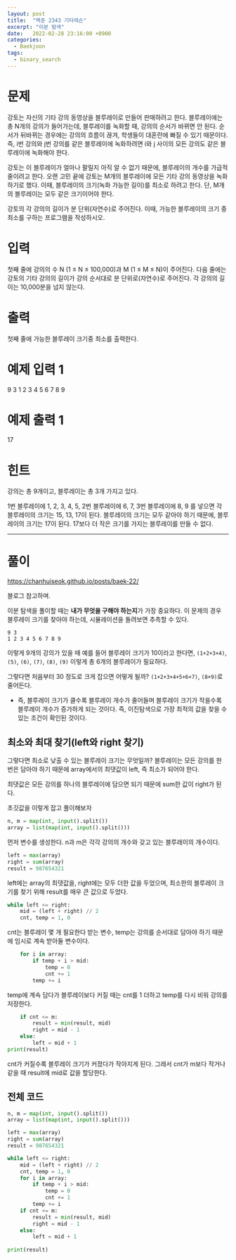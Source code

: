```yaml
---
layout: post
title:  "백준 2343 기타레슨"
excerpt: "이분 탐색"
date:   2022-02-28 23:16:00 +0900
categories: 
  - Baekjoon
tags:
  - binary_search
---
```


# 문제
강토는 자신의 기타 강의 동영상을 블루레이로 만들어 판매하려고 한다. 블루레이에는 총 N개의 강의가 들어가는데, 블루레이를 녹화할 때, 강의의 순서가 바뀌면 안 된다. 순서가 뒤바뀌는 경우에는 강의의 흐름이 끊겨, 학생들이 대혼란에 빠질 수 있기 때문이다. 즉, i번 강의와 j번 강의를 같은 블루레이에 녹화하려면 i와 j 사이의 모든 강의도 같은 블루레이에 녹화해야 한다.

강토는 이 블루레이가 얼마나 팔릴지 아직 알 수 없기 때문에, 블루레이의 개수를 가급적 줄이려고 한다. 오랜 고민 끝에 강토는 M개의 블루레이에 모든 기타 강의 동영상을 녹화하기로 했다. 이때, 블루레이의 크기(녹화 가능한 길이)를 최소로 하려고 한다. 단, M개의 블루레이는 모두 같은 크기이어야 한다.

강토의 각 강의의 길이가 분 단위(자연수)로 주어진다. 이때, 가능한 블루레이의 크기 중 최소를 구하는 프로그램을 작성하시오.

# 입력
첫째 줄에 강의의 수 N (1 ≤ N ≤ 100,000)과 M (1 ≤ M ≤ N)이 주어진다. 다음 줄에는 강토의 기타 강의의 길이가 강의 순서대로 분 단위로(자연수)로 주어진다. 각 강의의 길이는 10,000분을 넘지 않는다.

# 출력
첫째 줄에 가능한 블루레이 크기중 최소를 출력한다.

# 예제 입력 1
9 3
1 2 3 4 5 6 7 8 9

# 예제 출력 1
17

# 힌트
강의는 총 9개이고, 블루레이는 총 3개 가지고 있다.

1번 블루레이에 1, 2, 3, 4, 5, 2번 블루레이에 6, 7, 3번 블루레이에 8, 9 를 넣으면 각 블루레이의 크기는 15, 13, 17이 된다. 블루레이의 크기는 모두 같아야 하기 때문에, 블루레이의 크기는 17이 된다. 17보다 더 작은 크기를 가지는 블루레이를 만들 수 없다. 

---

# 풀이

https://chanhuiseok.github.io/posts/baek-22/

블로그 참고하며.

이분 탐색을 풀이할 때는 **내가 무엇을 구해야 하는지**가 가장 중요하다. 이 문제의 경우 블루레이 크기를 찾아야 하는데, 시뮬레이션을 돌려보면 추측할 수 있다.

```
9 3
1 2 3 4 5 6 7 8 9
```
이렇게 9개의 강의가 있을 때 예를 들어 블루레이 크기가 10이라고 한다면, `(1+2+3+4)`, `(5)`, `(6)`, `(7)`, `(8)`, `(9)` 이렇게 총 6개의 블루레이가 필요하다.

그렇다면 처음부터 30 정도로 크게 잡으면 어떻게 될까? `(1+2+3+4+5+6+7)`, `(8+9)`로 줄어든다.

* 즉, 블루레이 크기가 클수록 블루레이 개수가 줄어들며 블루레이 크기가 작을수록 블루레이 개수가 증가하게 되는 것이다. 즉, 이진탐색으로 가장 최적의 값을 찾을 수 있는 조건이 확인된 것이다.

## 최소와 최대 찾기(left와 right 찾기)

그렇다면 최소로 낮출 수 있는 블루레이 크기는 무엇일까? 블루레이는 모든 강의를 한 번은 담아야 하기 때문에 array에서의 최댓값이 left, 즉 최소가 되어야 한다.

최댓값은 모든 강의를 하나의 블루레이에 담으면 되기 때문에 sum한 값이 right가 된다.

초깃값을 이렇게 잡고 풀이해보자

```python
n, m = map(int, input().split())
array = list(map(int, input().split()))
```
먼저 변수를 생성한다. n과 m은 각각 강의의 개수와 갖고 있는 블루레이의 개수이다.

```python
left = max(array)
right = sum(array)
result = 987654321
```
left에는 array의 최댓값을, right에는 모두 더한 값을 두었으며, 최소한의 블루레이 크기를 찾기 위해 result를 매우 큰 값으로 두었다.

```python
while left <= right:
    mid = (left + right) // 2
    cnt, temp = 1, 0
```
cnt는 블루레이 몇 개 필요한다 받는 변수, temp는 강의를 순서대로 담아야 하기 때문에 임시로 계속 받아둘 변수이다.

```python
    for i in array:
        if temp + i > mid:
            temp = 0
            cnt += 1
        temp += i
```
temp에 계속 담다가 블루레이보다 커질 때는 cnt를 1 더하고 temp를 다시 비워 강의를 저장한다.

```python
    if cnt <= m:
        result = min(result, mid)
        right = mid - 1
    else:
        left = mid + 1
print(result)
```
cnt가 커질수록 블루레이 크기가 커졌다가 작아지게 된다. 그래서 cnt가 m보다 작거나 같을 때 result에 mid로 값을 할당한다.

## 전체 코드
```python
n, m = map(int, input().split())
array = list(map(int, input().split()))

left = max(array)
right = sum(array)
result = 987654321

while left <= right:
    mid = (left + right) // 2
    cnt, temp = 1, 0
    for i in array:
        if temp + i > mid:
            temp = 0
            cnt += 1
        temp += i
    if cnt <= m:
        result = min(result, mid)
        right = mid - 1
    else:
        left = mid + 1
    
print(result)
```